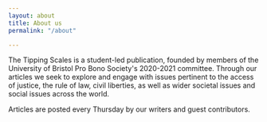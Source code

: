 ```yaml
---
layout: about
title: About us
permalink: "/about"

---
```

The Tipping Scales is a student-led publication, founded by members of the University of Bristol Pro Bono Society's 2020-2021 committee. Through our articles we seek to explore and engage with issues pertinent to the access of justice, the rule of law, civil liberties, as well as wider societal issues and social issues across the world.

Articles are posted every Thursday by our writers and guest contributors. 